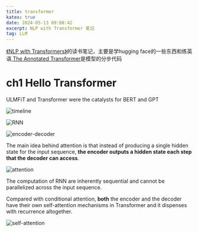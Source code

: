 ```yaml
---
title: transformer
katex: true
date: 2024-05-13 09:08:42
excerpt: NLP with Transformer 笔记
tag: LLM
---
```

[《NLP with Transformers》](https://github.com/nlp-with-transformers/notebooks)的读书笔记，主要是学hugging face的一些东西和练英语,[The Annotated Transformer](https://nlp.seas.harvard.edu/annotated-transformer/)是模型的分步代码

# ch1 Hello Transformer

ULMFiT and Transformer were the catalysts for BERT and GPT

![timeline](chapter01_timeline.png)

![RNN](chapter01_rnn.png)

![encoder-decoder](chapter01_enc-dec.png)

The main idea behind attention is that instead of producing a single hidden state for the input sequence, **the encoder outputs a hidden state each step that the decoder can access**.

![attention](chapter01_enc-dec-attn.png)



The computation of RNN are inherently sequential and cannot be parallelized across the input sequence.

Compared with conditional attention, **both** the encoder and the decoder have their own self-attention mechanisms in Transformer and it dispenses with recurrence altogether.

![self-attention](chapter01_self-attention.png)



